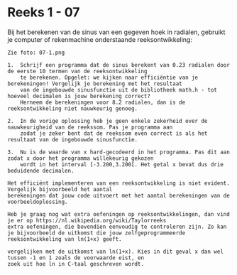 # Reeks 1 - 07
Bij het berekenen van de sinus van een gegeven hoek in radialen, gebruikt je computer of rekenmachine onderstaande 
reeksontwikkeling:

    Zie foto: 07-1.png

    1.  Schrijf een programma dat de sinus berekent van 0.23 radialen door de eerste 10 termen van de reeksontwikkeling
        te berekenen. Opgelet: we kijken naar efficiëntie van je berekeningen! Vergelijk je berekening met het resultaat
        van de ingebouwde sinusfunctie uit de bibliotheek math.h - tot hoeveel decimalen is jouw berekening correct?
        Herneem de berekeningen voor 8.2 radialen, dan is de reeksontwikkeling niet nauwkeurig genoeg.

    2.  In de vorige oplossing heb je geen enkele zekerheid over de nauwkeurigheid van de reekssom. Pas je programma aan
        zodat je zeker bent dat de reekssom even correct is als het resultaat van de ingebouwde sinusfunctie.

    3.  Nu is de waarde van x hard-gecodeerd in het programma. Pas dit aan zodat x door het programma willekeurig gekozen
        wordt in het interval [-3.200,3.200[. Het getal x bevat dus drie beduidende decimalen.

    Het efficiënt implementeren van een reeksontwikkeling is niet evident. Vergelijk bijvoorbeeld het aantal
    berekeningen dat jouw code uitvoert met het aantal berekeningen van de voorbeeldoplossing.

    Heb je graag nog wat extra oefeningen op reeksontwikkelingen, dan vind je er op https://nl.wikipedia.org/wiki/Taylorreeks
    extra oefeningen, die bovendien eenvoudig te controleren zijn. Zo kan je bijvoorbeeld de uitkomst die jouw zelfgeprogrammeerde
    reeksontwikkeling van ln(1+x) geeft.

    vergelijken met de uitkomst van ln(1+x). Kies in dit geval x dan wel tussen -1 en 1 zoals de voorwaarde eist, en
    zoek uit hoe ln in C-taal geschreven wordt.